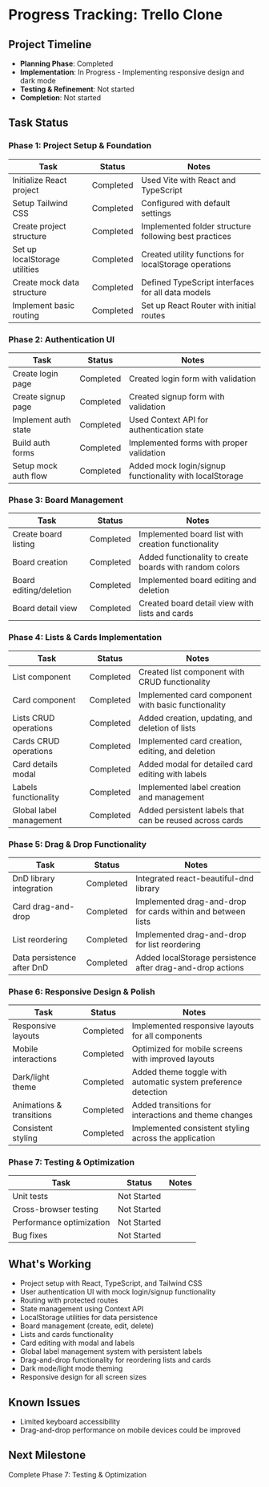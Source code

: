 # Progress Tracking: Trello Clone

## Project Timeline
- **Planning Phase**: Completed
- **Implementation**: In Progress - Implementing responsive design and dark mode
- **Testing & Refinement**: Not started
- **Completion**: Not started

## Task Status

### Phase 1: Project Setup & Foundation
| Task | Status | Notes |
|------|--------|-------|
| Initialize React project | Completed | Used Vite with React and TypeScript |
| Setup Tailwind CSS | Completed | Configured with default settings |
| Create project structure | Completed | Implemented folder structure following best practices |
| Set up localStorage utilities | Completed | Created utility functions for localStorage operations |
| Create mock data structure | Completed | Defined TypeScript interfaces for all data models |
| Implement basic routing | Completed | Set up React Router with initial routes |

### Phase 2: Authentication UI
| Task | Status | Notes |
|------|--------|-------|
| Create login page | Completed | Created login form with validation |
| Create signup page | Completed | Created signup form with validation |
| Implement auth state | Completed | Used Context API for authentication state |
| Build auth forms | Completed | Implemented forms with proper validation |
| Setup mock auth flow | Completed | Added mock login/signup functionality with localStorage |

### Phase 3: Board Management
| Task | Status | Notes |
|------|--------|-------|
| Create board listing | Completed | Implemented board list with creation functionality |
| Board creation | Completed | Added functionality to create boards with random colors |
| Board editing/deletion | Completed | Implemented board editing and deletion |
| Board detail view | Completed | Created board detail view with lists and cards |

### Phase 4: Lists & Cards Implementation
| Task | Status | Notes |
|------|--------|-------|
| List component | Completed | Created list component with CRUD functionality |
| Card component | Completed | Implemented card component with basic functionality |
| Lists CRUD operations | Completed | Added creation, updating, and deletion of lists |
| Cards CRUD operations | Completed | Implemented card creation, editing, and deletion |
| Card details modal | Completed | Added modal for detailed card editing with labels |
| Labels functionality | Completed | Implemented label creation and management |
| Global label management | Completed | Added persistent labels that can be reused across cards |

### Phase 5: Drag & Drop Functionality
| Task | Status | Notes |
|------|--------|-------|
| DnD library integration | Completed | Integrated react-beautiful-dnd library |
| Card drag-and-drop | Completed | Implemented drag-and-drop for cards within and between lists |
| List reordering | Completed | Implemented drag-and-drop for list reordering |
| Data persistence after DnD | Completed | Added localStorage persistence after drag-and-drop actions |

### Phase 6: Responsive Design & Polish
| Task | Status | Notes |
|------|--------|-------|
| Responsive layouts | Completed | Implemented responsive layouts for all components |
| Mobile interactions | Completed | Optimized for mobile screens with improved layouts |
| Dark/light theme | Completed | Added theme toggle with automatic system preference detection |
| Animations & transitions | Completed | Added transitions for interactions and theme changes |
| Consistent styling | Completed | Implemented consistent styling across the application |

### Phase 7: Testing & Optimization
| Task | Status | Notes |
|------|--------|-------|
| Unit tests | Not Started | |
| Cross-browser testing | Not Started | |
| Performance optimization | Not Started | |
| Bug fixes | Not Started | |

## What's Working
- Project setup with React, TypeScript, and Tailwind CSS
- User authentication UI with mock login/signup functionality
- Routing with protected routes
- State management using Context API
- LocalStorage utilities for data persistence
- Board management (create, edit, delete)
- Lists and cards functionality
- Card editing with modal and labels
- Global label management system with persistent labels
- Drag-and-drop functionality for reordering lists and cards
- Dark mode/light mode theming
- Responsive design for all screen sizes

## Known Issues
- Limited keyboard accessibility
- Drag-and-drop performance on mobile devices could be improved

## Next Milestone
Complete Phase 7: Testing & Optimization
